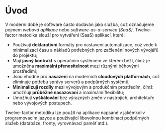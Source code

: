 Úvod
============

V moderní době je software často dodáván jako služba, což označujeme pojmem *webová aplikace* nebo *software-as-a-service (SaaS)*. Twelve-factor metodika slouží pro vytváření (SaaS) aplikací, které:

* Používají **deklarativní** formáty pro nastavení automatizace, což vede k minimalizaci času a nákladů potřebných pro začlenění nových vývojářů do projektu;
* Mají **jasný kontrakt** s operačním systémem ve kterém běží, čímž je umožněna **maximální přenositelnost** mezi různými běhovými prostředími;
* Jsou vhodné pro **nasazení** na moderních **cloudových platformách**, což eliminuje potřebu správy serverů a podpůrných systémů;
* **Minimalizují rozdíly** mezi vývojovým a produkčním prostředím, čímž umožňují **průběžné nasazovaní** a maximální flexibilitu;
* Umožňují **vyškálování** bez výrazných změn v nástrojích, architektuře nebo vývojových postupech.

Twelve-factor metodiku lze použít na aplikace napsané v jakémkoliv programovacím jazyce a používající libovolnou kombinaci podpůrných služeb (databáze, fronty, vyrovnávací paměť atd.).